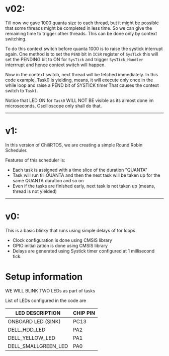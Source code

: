 # v02:
Till now we gave 1000 quanta size to each thread, but it might be possible that some threads might be completed in less time.
So we can give the remaining time to trigger other threads.
This can be done only by context switching.

To do this context switch before quanta 1000 is to raise the systick interrupt again.
One method is to set the ``PEND`` bit in ``ICSR`` register of ``SysTick``
this will set the PENDING bit to ON for ``SysTick`` and trigger ``SysTick_Handler`` interrrupt and hence context switch will happen.

Now in the context switch, next thread will be fetched immediately.
In this code example, Task0 is yielding, means, it will execute only once in the while loop and raise a PEND bit of SYSTICK timer
That causes the context switch to ``Task1``.

Notice that LED ON for ``Task0`` WILL NOT BE visible as its almost done im microseconds, Oscilloscope only shall do that.

---
# v1:

In this version of ChiliRTOS, we are creating a simple Round Robin Scheduler.

Features of this scheduler is:
* Each task is assigned with a time slice of the duration "QUANTA"
* Task will run till QUANTA and then the next task will be taken up for the same QUANTA duration and so on
* Even if the tasks are finished early, next task is not taken up (means, thread is not yielded)

---
# v0:

This is a basic blinky that runs using simple delays of for loops

* Clock configuration is done using CMSIS library
* GPIO initialization is done using CMSIS library
* Delays are generated using Systick timer configured at 1 millisecond tick.

# Setup information
WE WILL BLINK TWO LEDs as part of tasks

List of LEDs configured in the code are

| LED DESCRIPTION | CHIP PIN |
|-----------------|----------|
|ONBOARD LED (SINK)|PC13|
|DELL_HDD_LED|PA2|
|DELL_YELLOW_LED|PA1|
|DELL_SMALLGREEN_LED|PA0|
